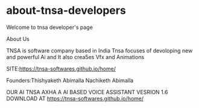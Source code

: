 # about-tnsa-developers
Welcome to tnsa developer's page 


About Us 



TNSA is software company based in India 
Tnsa focuses of devoloping new and powerful Ai and It also crea5es Vfx and Animations

SITE:https://tnsa-softwares.github.io/home/

Founders:Thishyaketh Abimalla
         Nachiketh Abimalla 
         
         
OUR AI 
TNSA AXHA 
A AI BASED VOICE ASSISTANT VESRION 1.6
DOWNLOAD AT 
https://tnsa-softwares.github.io/home/
